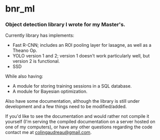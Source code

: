 # bnr_ml
### Object detection library I wrote for my Master's.

Currently library has implements:
  - Fast R-CNN; includes an ROI pooling layer for lasagne, as well as a Theano Op.
  - YOLO version 1 and 2; version 1 doesn't work particularly well, but version 2 is functional.
  - SSD
  
While also having:
  - A module for storing training sessions in a SQL database.
  - A module for Bayesian optimization.
 
Also have some documentation, although the library is still under development and a few things need to be modified/added.

If you'd like to see the documentation and would rather not compile it yourself (I'm serving the compiled documentation on a server hosted on one of my computers), or have any other questions regarding the code contact me at colingaudreau@gmail.com.
